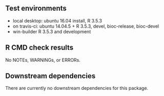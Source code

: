 ## Test environments

* local desktop: ubuntu 16.04 install, R 3.5.3
* on travis-ci: ubuntu 14.04.5 + R 3.5.3, devel, bioc-release, bioc-devel
* win-builder R 3.5.3 and development

## R CMD check results

No NOTEs, WARNINGs, or ERRORs.

## Downstream dependencies

There are currently no downstream dependencies for this package.

